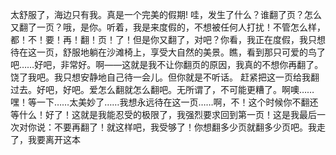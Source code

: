 太舒服了，海边只有我。真是一个完美的假期!
哇，发生了什么？谁翻了页？怎么又翻了一页？哦，是你。听着，我是来度假的，不想被任何人打扰！不管怎么样，都！不！要！再！翻！页！了！但是你又翻了，对吧？你看，我正在度假，我只想待在这一页，舒服地躺在沙滩椅上，享受大自然的美景。瞧，看到那只可爱的鸟了吧……好吧，非常好。啊——这就是我不让你翻页的原因，我真的不想你再翻了。饶了我吧。我只想安静地自己待一会儿。但你就是不听话。           赶紧把这一页给我翻过去。好吧，好吧。爱怎么翻就怎么翻吧。无所谓了，不可能更糟了。啊噢……嘿！等一下……太美妙了……我想永远待在这一页……啊，不！这个时候你不翻还等什么！好了！这就是我能忍受的极限了，我强烈要求回到第一页！这是我最后一次对你说：不要再翻了！就这样吧，我受够了！你想翻多少页就翻多少页吧。我走了，我要离开这本